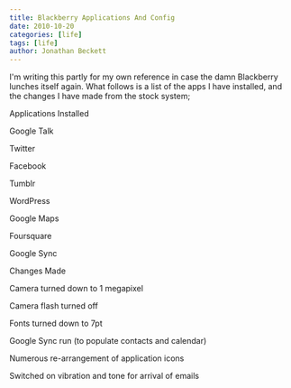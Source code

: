 ```yaml
---
title: Blackberry Applications And Config
date: 2010-10-20
categories: [life]
tags: [life]
author: Jonathan Beckett
---
```


I'm writing this partly for my own reference in case the damn Blackberry lunches itself again. What follows is a list of the apps I have installed, and the changes I have made from the stock system;

Applications Installed

Google Talk

Twitter

Facebook

Tumblr

WordPress

Google Maps

Foursquare

Google Sync

Changes Made

Camera turned down to 1 megapixel

Camera flash turned off

Fonts turned down to 7pt

Google Sync run (to populate contacts and calendar)

Numerous re-arrangement of application icons

Switched on vibration and tone for arrival of emails
